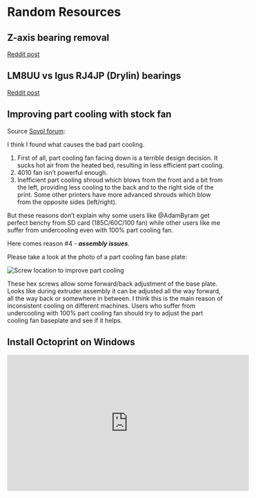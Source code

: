 # Random Resources

## Z-axis bearing removal

[Reddit post](https://www.reddit.com/r/Sovol/comments/129zwxa/sovol_sv06_z_axis_bearings_removal/?utm_source=share&utm_medium=web2x&context=3)

## LM8UU vs Igus RJ4JP (Drylin) bearings

[Reddit post](https://www.reddit.com/r/Sovol/comments/128hf2a/lm8uu_vs_igus_rj4jp_drylin/?utm_source=share&utm_medium=web2x&context=3)

## Improving part cooling with stock fan

Source [Sovol forum](https://forum.sovol3d.com/t/sv06-overhangs-curling-upwards-making-nozzle-knock-over-the-print/1335/26?u=blakadder):

I think I found what causes the bad part cooling.

1. First of all, part cooling fan facing down is a terrible design decision. It sucks hot air from the heated bed, resulting in less efficient part cooling.
2. 4010 fan isn’t powerful enough.
3. Inefficient part cooling shroud which blows from the front and a bit from the left, providing less cooling to the back and to the right side of the print. Some other printers have more advanced shrouds which blow from the opposite sides (left/right).

But these reasons don’t explain why some users like @AdamByram get perfect benchy from SD card (185C/60C/100 fan) while other users like me suffer from undercooling even with 100% part cooling fan.

Here comes reason #4 - _**assembly issues**_.

Please take a look at the photo of a part cooling fan base plate:

![Screw location to improve part cooling](/images/troubleshooting/improvepartcooling.webp)

These hex screws allow some forward/back adjustment of the base plate. Looks like during extruder assembly it can be adjusted all the way forward, all the way back or somewhere in between.
I think this is the main reason of inconsistent cooling on different machines.
Users who suffer from undercooling with 100% part cooling fan should try to adjust the part cooling fan baseplate and see if it helps.

## Install Octoprint on Windows

<iframe width="560" height="315" src="https://www.youtube-nocookie.com/embed/gwHarFUTGnA" title="YouTube video player" frameborder="0" allow="accelerometer; autoplay; clipboard-write; encrypted-media; gyroscope; picture-in-picture; web-share" allowfullscreen></iframe>

